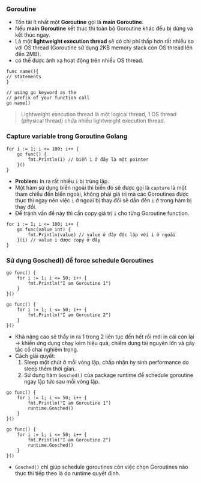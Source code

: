 ### Goroutine
- Tồn tài ít nhất một **Goroutine** gọi là **main Goroutine**.  
- Nếu **main Goroutine** kết thúc thì toàn bộ Goroutine khác đều bị dừng và kết thúc ngay.
- Là một **lightweight execution thread** sẽ có chi phí thấp hơn rất nhiều so với OS thread (Goroutine sử dụng 2KB memory stack còn OS thread lên đến 2MB).  
- có thế được ánh xạ hoạt động trên nhiều OS thread.  

```
func name(){
// statements
}

// using go keyword as the 
// prefix of your function call
go name()
```

>Lightweight execution thread là một logical thread, 1 OS thread (physical thread) chứa nhiều lightweight execution thread.  

### Capture variable trong Goroutine Golang

```
for i := 1; i <= 100; i++ {
    go func() {
        fmt.Println(i) // biến i ở đây là một pointer
    }()
}
```

- **Problem:** In ra rất nhiều `i` bị trùng lặp.
- Một hàm sử dụng biến ngoài thì biến đó sẽ được gọi là `capture` là một tham chiếu đến biến ngoài, không phải giá trị mà các Goroutines được thực thi ngay nên việc `i` ở ngoài bị thay đổi sẽ dẫn đến `i` ở trong hàm bị thay đổi.  
- Để tránh vấn đề này thì cần copy giá trị `i` cho từng Goroutine function.  

```
for i := 1; i <= 100; i++ {
    go func(value int) {
        fmt.Println(value) // value ở đây độc lập với i ở ngoài
    }(i) // value i được copy ở đây
}
```

### Sử dụng Gosched() để force schedule Goroutines

```
go func() {
    for i := 1; i <= 50; i++ {
        fmt.Println("I am Goroutine 1")
    }
}()

go func() {
    for i := 1; i <= 50; i++ {
        fmt.Println("I am Goroutine 2")
    }
}()
```

- Khả năng cao sẽ thấy in ra 1 trong 2 liên tục đến hết rồi mới in cái còn lại -> khiến ứng dụng chạy kém hiệu quả, chiếm dụng tài nguyên lớn và gây tắc cổ chai nghiêm trọng.  
- Cách giải quyết:  
    1. Sleep một chút ở mỗi vòng lặp, chấp nhận hy sinh performance do sleep thêm thời gian.  
    2. Sử dụng hàm `Gosched()` của package runtime để schedule goroutine ngay lập tức sau mỗi vòng lặp.

```
go func() {
    for i := 1; i <= 50; i++ {
        fmt.Println("I am Goroutine 1")
        runtime.Gosched()
    }
}()

go func() {
    for i := 1; i <= 50; i++ {
        fmt.Println("I am Goroutine 2")
        runtime.Gosched()
    }
}()
```

- `Gosched()` chỉ giúp schedule goroutines còn việc chọn Goroutines nào thực thi tiếp theo là do runtime quyết định.  